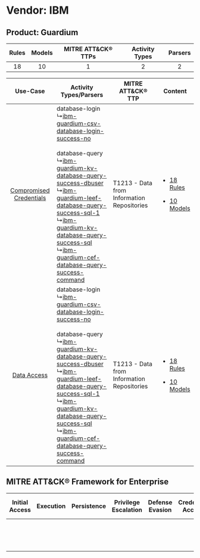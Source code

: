 Vendor: IBM
===========
Product: Guardium
-----------------
| Rules | Models | MITRE ATT&CK® TTPs | Activity Types | Parsers |
|:-----:|:------:|:------------------:|:--------------:|:-------:|
|  18   |   10   |         1          |       2        |    2    |

|    Use-Case    | Activity Types/Parsers    | MITRE ATT&CK® TTP    | Content    |
|:----:| ---- | ---- | ---- |
| [Compromised Credentials](../../../UseCases/uc_compromised_credentials.md) |  database-login<br> ↳[ibm-guardium-csv-database-login-success-no](Ps/pC_ibmguardiumcsvdatabaseloginsuccessno.md)<br><br> database-query<br> ↳[ibm-guardium-kv-database-query-success-dbuser](Ps/pC_ibmguardiumkvdatabasequerysuccessdbuser.md)<br> ↳[ibm-guardium-leef-database-query-success-sql-1](Ps/pC_ibmguardiumleefdatabasequerysuccesssql1.md)<br> ↳[ibm-guardium-kv-database-query-success-sql](Ps/pC_ibmguardiumkvdatabasequerysuccesssql.md)<br> ↳[ibm-guardium-cef-database-query-success-command](Ps/pC_ibmguardiumcefdatabasequerysuccesscommand.md)<br> | T1213 - Data from Information Repositories<br> | [<ul><li>18 Rules</li></ul><ul><li>10 Models</li></ul>](RM/r_m_ibm_guardium_Compromised_Credentials.md) |
|    [Data Access](../../../UseCases/uc_data_access.md)    |  database-login<br> ↳[ibm-guardium-csv-database-login-success-no](Ps/pC_ibmguardiumcsvdatabaseloginsuccessno.md)<br><br> database-query<br> ↳[ibm-guardium-kv-database-query-success-dbuser](Ps/pC_ibmguardiumkvdatabasequerysuccessdbuser.md)<br> ↳[ibm-guardium-leef-database-query-success-sql-1](Ps/pC_ibmguardiumleefdatabasequerysuccesssql1.md)<br> ↳[ibm-guardium-kv-database-query-success-sql](Ps/pC_ibmguardiumkvdatabasequerysuccesssql.md)<br> ↳[ibm-guardium-cef-database-query-success-command](Ps/pC_ibmguardiumcefdatabasequerysuccesscommand.md)<br> | T1213 - Data from Information Repositories<br> | [<ul><li>18 Rules</li></ul><ul><li>10 Models</li></ul>](RM/r_m_ibm_guardium_Data_Access.md)    |

MITRE ATT&CK® Framework for Enterprise
--------------------------------------
| Initial Access | Execution | Persistence | Privilege Escalation | Defense Evasion | Credential Access | Discovery | Lateral Movement | Collection                                                                              | Command and Control | Exfiltration | Impact |
| -------------- | --------- | ----------- | -------------------- | --------------- | ----------------- | --------- | ---------------- | --------------------------------------------------------------------------------------- | ------------------- | ------------ | ------ |
|                |           |             |                      |                 |                   |           |                  | [Data from Information Repositories](https://attack.mitre.org/techniques/T1213)<br><br> |                     |              |        |